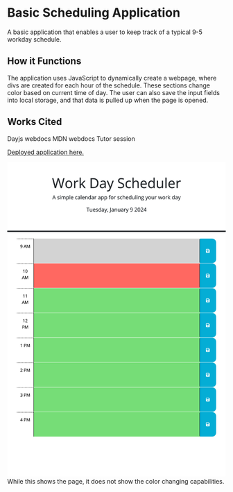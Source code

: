 # Basic Scheduling Application #
A basic application that enables a user to keep track of a typical
9-5 workday schedule.

## How it Functions ##
The application uses JavaScript to dynamically create a webpage, where
divs are created for each hour of the schedule. These sections change
color based on current time of day. The user can also save the input
fields into local storage, and that data is pulled up when the page
is opened.

## Works Cited ##
Dayjs webdocs
MDN webdocs
Tutor session

[Deployed application here.](https://pm-912.github.io/calendar/)

![screenshot](./Assets/images/screenshot.png)
While this shows the page, it does not show the color changing capabilities.
